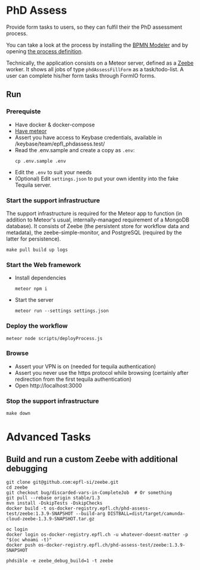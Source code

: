# PhD Assess

Provide form tasks to users, so they can fulfil their the PhD assessment process.

You can take a look at the process by installing the [BPMN Modeler](https://camunda.com/download/modeler/) and by opening [the process definition](bpmn-model/phdAssessProcess.bpmn).

Technically, the application consists on a Meteor server, defined as a [Zeebe](https://zeebe.io) worker. It shows all jobs of type `phdAssessFillForm` as a task/todo-list. A user can complete his/her form tasks through FormIO forms.

## Run

### Prerequiste

- Have docker & docker-compose
- [Have meteor](https://www.meteor.com/developers/install)
- Assert you have access to Keybase credentials, available in /keybase/team/epfl_phdassess.test/
- Read the .env.sample and create a copy as `.env`:
  ```
  cp .env.sample .env
  ```
- Edit the `.env` to suit your needs
- (Optional) Edit `settings.json` to put your own identity into the fake Tequila server.

### Start the support infrastructure

The support infrastructure is required for the Meteor app to function (in addition to Meteor's usual, internally-managed requirement of a MongoDB database). It consists of Zeebe (the persistent store for workflow data and metadata), the zeebe-simple-monitor, and PostgreSQL (required by the latter for persistence).

```
make pull build up logs
```

### Start the Web framework

  - Install dependencies
    ```
    meteor npm i
    ```
  - Start the server
    ```
    meteor run --settings settings.json
    ```

### Deploy the workflow
  ```
  meteor node scripts/deployProcess.js
  ```

### Browse

  - Assert your VPN is on (needed for tequila authentication)
  - Assert you never use the https protocol while browsing (certainly after redirection from the first tequila authentication)
  - Open http://localhost:3000

### Stop the support infrastructure

```
make down
```

# Advanced Tasks

## Build and run a custom Zeebe with additional debugging

```
git clone git@github.com:epfl-si/zeebe.git
cd zeebe
git checkout bug/discarded-vars-in-CompleteJob  # Or something
git pull --rebase origin stable/1.3
mvn install -DskipTests -DskipChecks
docker build -t os-docker-registry.epfl.ch/phd-assess-test/zeebe:1.3.9-SNAPSHOT --build-arg DISTBALL=dist/target/camunda-cloud-zeebe-1.3.9-SNAPSHOT.tar.gz

oc login
docker login os-docker-registry.epfl.ch -u whatever-doesnt-matter -p "$(oc whoami -t)"
docker push os-docker-registry.epfl.ch/phd-assess-test/zeebe:1.3.9-SNAPSHOT

phdsible -e zeebe_debug_build=1 -t zeebe
```
